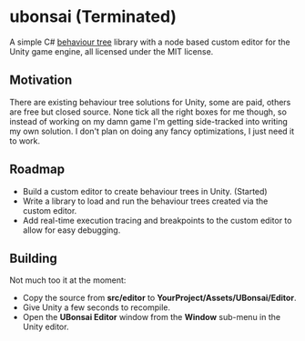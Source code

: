 # ubonsai (Terminated)

A simple C# [behaviour tree](http://www.altdevblogaday.com/2011/02/24/introduction-to-behavior-trees/) library with a node based custom editor for the Unity game engine, all licensed under the MIT license.

## Motivation

There are existing behaviour tree solutions for Unity, some are paid, others are free but closed source. None tick all the right boxes for me though, so instead of working on my damn game I'm getting side-tracked into writing my own solution. I don't plan on doing any fancy optimizations, I just need it to work.

## Roadmap

- Build a custom editor to create behaviour trees in Unity. (Started)
- Write a library to load and run the behaviour trees created via the custom editor.
- Add real-time execution tracing and breakpoints to the custom editor to allow for easy debugging.

## Building

Not much too it at the moment:
- Copy the source from **src/editor** to **YourProject/Assets/UBonsai/Editor**.
- Give Unity a few seconds to recompile.
- Open the **UBonsai Editor** window from the **Window** sub-menu in the Unity editor.
